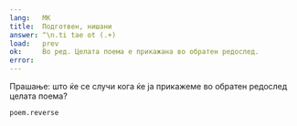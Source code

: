 ```yaml
---
lang:   MK
title:  Подготвен, нишани
answer: ^\n.ti tae ot (.+)
load:   prev
ok:     Во ред. Целата поема е прикажана во обратен редослед.
error:  
---
```


Прашање: што ќе се случи кога ќе ја прикажеме во обратен редослед целата поема?

    poem.reverse
